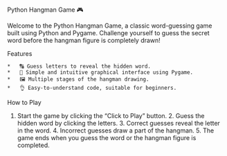 Python Hangman Game 🎮

Welcome to the Python Hangman Game, a classic word-guessing game built using Python and Pygame. Challenge yourself to guess the secret word before the hangman figure is completely drawn!

Features

	*	🔠 Guess letters to reveal the hidden word.
	*	🎨 Simple and intuitive graphical interface using Pygame.
	*	🖼️ Multiple stages of the hangman drawing.
	*	👌 Easy-to-understand code, suitable for beginners.

How to Play

  1.	Start the game by clicking the “Click to Play” button.
	2.	Guess the hidden word by clicking the letters.
	3.	Correct guesses reveal the letter in the word.
	4.	Incorrect guesses draw a part of the hangman.
	5.	The game ends when you guess the word or the hangman figure is completed.
